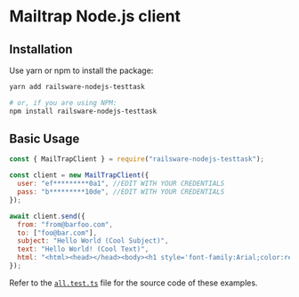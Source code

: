 # Mailtrap Node.js client

## Installation

Use yarn or npm to install the package:

```sh
yarn add railsware-nodejs-testtask

# or, if you are using NPM:
npm install railsware-nodejs-testtask
```

## Basic Usage

```javascript
const { MailTrapClient } = require("railsware-nodejs-testtask");

const client = new MailTrapClient({
  user: "ef*********0a1", //EDIT WITH YOUR CREDENTIALS
  pass: "b*********10de", //EDIT WITH YOUR CREDENTIALS
});

await client.send({
  from: "from@barfoo.com",
  to: ["foo@bar.com"],
  subject: "Hello World (Cool Subject)",
  text: "Hello World! (Cool Text)",
  html: "<html><head></head><body><h1 style='font-family:Arial;color:red;'>Hello World(Cool HTML Body!)</h1></body></html>",
});
```

Refer to the [`all.test.ts`](all.test.ts) file for the source code of these examples.

